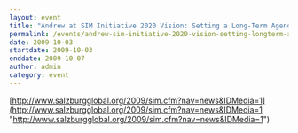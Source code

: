 ```yaml
---
layout: event
title: "Andrew at SIM Initiative 2020 Vision: Setting a Long-Term Agenda for Global Media Development"
permalink: /events/andrew-sim-initiative-2020-vision-setting-longterm-agenda-global-media-development
date: 2009-10-03
startdate: 2009-10-03
enddate: 2009-10-07
author: admin
category: event
---
```


[http://www.salzburgglobal.org/2009/sim.cfm?nav=news&IDMedia=1](http://www.salzburgglobal.org/2009/sim.cfm?nav=news&IDMedia=1 "http://www.salzburgglobal.org/2009/sim.cfm?nav=news&IDMedia=1")


